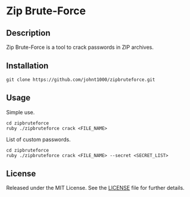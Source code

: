 Zip Brute-Force
====

Description
-----------
Zip Brute-Force is a tool to crack passwords in ZIP archives.

Installation
------------
    git clone https://github.com/johnt1000/zipbruteforce.git

Usage
-----------------------
Simple use.
```shell
cd zipbruteforce
ruby ./zipbruteforce crack <FILE_NAME>
```

List of custom passwords.
```shell
cd zipbruteforce
ruby ./zipbruteforce crack <FILE_NAME> --secret <SECRET_LIST>
```


License
-------
Released under the MIT License.  See the [LICENSE][] file for further details.

[license]: LICENSE
